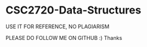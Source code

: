 # CSC2720-Data-Structures
USE IT FOR REFERENCE, NO PLAGIARISM  

PLEASE DO FOLLOW ME ON GITHUB :)
Thanks 
